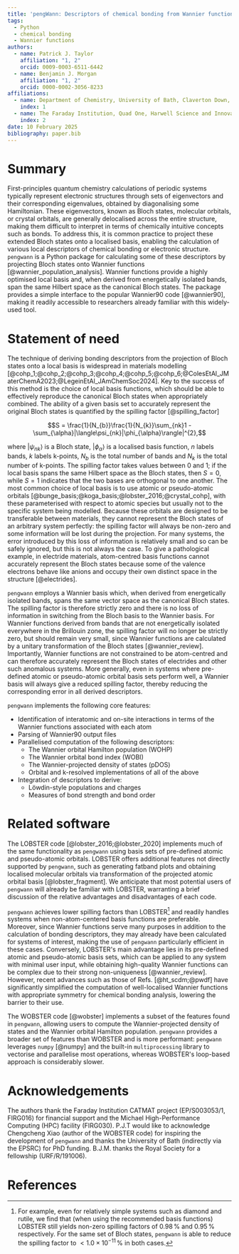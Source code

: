 ```yaml
---
title: 'pengWann: Descriptors of chemical bonding from Wannier functions'
tags:
  - Python
  - chemical bonding
  - Wannier functions
authors:
  - name: Patrick J. Taylor
    affiliation: "1, 2"
    orcid: 0009-0003-6511-6442
  - name: Benjamin J. Morgan
    affiliation: "1, 2"
    orcid: 0000-0002-3056-8233
affiliations:
  - name: Department of Chemistry, University of Bath, Claverton Down, Bath, BA2 7AY, United Kingdom
    index: 1
  - name: The Faraday Institution, Quad One, Harwell Science and Innovation Campus, Didcot, OX11 0RA, United Kingdom
    index: 2
date: 10 February 2025
bibliography: paper.bib
---
```


# Summary

First-principles quantum chemistry calculations of periodic systems typically represent electronic structures through sets of eigenvectors and their corresponding eigenvalues, obtained by diagonalising some Hamiltonian.
These eigenvectors, known as Bloch states, molecular orbitals, or crystal orbitals, are generally delocalised across the entire structure, making them difficult to interpret in terms of chemically intuitive concepts such as bonds.
To address this, it is common practice to project these extended Bloch states onto a localised basis, enabling the calculation of various local descriptors of chemical bonding or electronic structure.
`pengwann` is a Python package for calculating some of these descriptors by projecting Bloch states onto Wannier functions [@wannier_population_analysis].
Wannier functions provide a highly optimised local basis and, when derived from energetically isolated bands, span the same Hilbert space as the canonical Bloch states.
The package provides a simple interface to the popular Wannier90 code [@wannier90], making it readily accessible to researchers already familiar with this widely-used tool.

# Statement of need

The technique of deriving bonding descriptors from the projection of Bloch states onto a local basis is widespread in materials modelling [@cohp_1;@cohp_2;@cohp_3;@cohp_4;@cohp_5;@cohp_6;@ColesEtAl_JMaterChemA2023;@LegeinEtAl_JAmChemSoc2024].
Key to the success of this method is the choice of local basis functions, which should be able to effectively reproduce the canonical Bloch states when appropriately combined.
The ability of a given basis set to accurately represent the original Bloch states is quantified by the spilling factor [@spilling_factor]

$$S = \frac{1}{N_{b}}\frac{1}{N_{k}}\sum_{nk}1 - \sum_{\alpha}|\langle\psi_{nk}|\phi_{\alpha}\rangle|^{2},$$

where $|\psi_{nk}\rangle$ is a Bloch state, $|\phi_{\alpha}\rangle$ is a localised basis function, $n$ labels bands, $k$ labels k-points, $N_{b}$ is the total number of bands and $N_{k}$ is the total number of k-points.
The spilling factor takes values between 0 and 1; if the local basis spans the same Hilbert space as the Bloch states, then $S = 0$, while $S = 1$ indicates that the two bases are orthogonal to one another.
The most common choice of local basis is to use atomic or pseudo-atomic orbitals [@bunge_basis;@koga_basis;@lobster_2016;@crystal_cohp], with these parameterised with respect to atomic species but usually not to the specific system being modelled.
Because these orbitals are designed to be transferable between materials, they cannot represent the Bloch states of an arbitrary system perfectly: the spilling factor will always be non-zero and some information will be lost during the projection.
For many systems, the error introduced by this loss of information is relatively small and so can be safely ignored, but this is not always the case.
To give a pathological example, in electride materials, atom-centred basis functions cannot accurately represent the Bloch states because some of the valence electrons behave like anions and occupy their own distinct space in the structure [@electrides].

`pengwann` employs a Wannier basis which, when derived from energetically isolated bands, spans the same vector space as the canonical Bloch states.
The spilling factor is therefore strictly zero and there is no loss of information in switching from the Bloch basis to the Wannier basis.
For Wannier functions derived from bands that are not energetically isolated everywhere in the Brillouin zone, the spilling factor will no longer be strictly zero, but should remain very small, since Wannier functions are calculated by a unitary transformation of the Bloch states [@wannier_review].
Importantly, Wannier functions are not constrained to be atom-centred and can therefore accurately represent the Bloch states of electrides and other such anomalous systems.
More generally, even in systems where pre-defined atomic or pseudo-atomic orbital basis sets perform well, a Wannier basis will always give a reduced spilling factor, thereby reducing the corresponding error in all derived descriptors.

`pengwann` implements the following core features:

- Identification of interatomic and on-site interactions in terms of the Wannier functions associated with each atom
- Parsing of Wannier90 output files
- Parallelised computation of the following descriptors:
  - The Wannier orbital Hamilton population (WOHP)
  - The Wannier orbital bond index (WOBI)
  - The Wannier-projected density of states (pDOS)
  - Orbital and k-resolved implementations of all of the above
- Integration of descriptors to derive:
  - Löwdin-style populations and charges
  - Measures of bond strength and bond order

# Related software

The LOBSTER code [@lobster_2016;@lobster_2020] implements much of the same functionality as `pengwann` using basis sets of pre-defined atomic and pseudo-atomic orbitals. LOBSTER offers additional features not directly supported by `pengwann`, such as generating fatband plots and obtaining localised molecular orbitals via transformation of the projected atomic orbital basis [@lobster_fragment]. We anticipate that most potential users of `pengwann` will already be familiar with LOBSTER, warranting a brief discussion of the relative advantages and disadvantages of each code.

`pengwann` achieves lower spilling factors than LOBSTER[^1] and readily handles systems when non-atom-centered basis functions are preferable.
Moreover, since Wannier functions serve many purposes in addition to the calculation of bonding descriptors, they may already have been calculated for systems of interest, making the use of `pengwann` particularly efficient in these cases. Conversely, LOBSTER's main advantage lies in its pre-defined atomic and pseudo-atomic basis sets, which can be applied to any system with minimal user input, while obtaining high-quality Wannier functions can be complex due to their strong non-uniqueness [@wannier_review]. However, recent advances such as those of Refs. [@ht_scdm;@pwdf] have significantly simplified the computation of well-localised Wannier functions with appropriate symmetry for chemical bonding analysis, lowering the barrier to their use.

The WOBSTER code [@wobster] implements a subset of the features found in `pengwann`, allowing users to compute the Wannier-projected density of states and the Wannier orbital Hamilton population. `pengwann` provides a broader set of features than WOBSTER and is more performant: `pengwann` leverages `numpy` [@numpy] and the built-in `multiprocessing` library to vectorise and parallelise most operations, whereas WOBSTER's loop-based approach is considerably slower.

# Acknowledgements

The authors thank the Faraday Institution CATMAT project (EP/S003053/1, FIRG016) for financial support and the Michael High-Performance Computing (HPC) facility (FIRG030).
P.J.T would like to acknowledge Chengcheng Xiao (author of the WOBSTER code) for inspiring the development of `pengwann` and thanks the University of Bath (indirectly via the EPSRC) for PhD funding.
B.J.M. thanks the Royal Society for a fellowship (URF/R/191006).

[^1]: For example, even for relatively simple systems such as diamond and rutile, we find that (when using the recommended basis functions) LOBSTER still yields non-zero spilling factors of $0.98\,\%$ and $0.95\,\%$ respectively. For the same set of Bloch states, `pengwann` is able to reduce the spilling factor to $< 1.0 \times 10^{-11}\,\%$ in both cases.

# References
